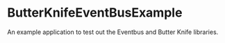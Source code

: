 # ButterKnifeEventBusExample
An example application to test out the Eventbus and Butter Knife libraries.
